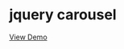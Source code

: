 <div class="wikistyle">
	<h1>jquery carousel</h1>
	<a href="http://orzpoint.com/demos/jquery-carousel/i.html">View Demo</a>
</div>
